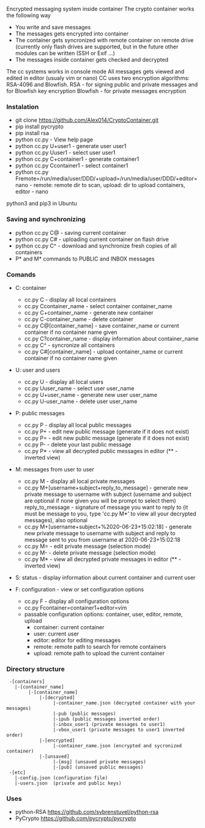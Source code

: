 Encrypted messaging system inside container
The crypto container works the following way
* You write and save messages
* The messages gets encrypted into container
* The container gets syncronized with remote container on remote drive (currently only flash drives are supported, but in the future other modules can be written (SSH or Exif ...)
* The messages inside container gets checked and decrypted

The cc systems works in console mode
All messages gets viewed and edited in editor (usualy vim or nano)
CC uses two encryption algorithms: RSA-4096 and Blowfish.
RSA - for signing public and private messages and for Blowfish key encryption
Blowfish - for private messages encryption

### Instalation

* git clone https://github.com/Alex014/CryptoContainer.git
* pip install pycrypto
* pip install rsa
* python cc.py - View help page
* python cc.py U+user1 - generate user user1
* python cc.py Uuser1 - select user user1
* python cc.py C+container1 - generate container1
* python cc.py Ccontainer1 - select container1
* python cc.py Fremote=/run/media/user/DDD/+upload=/run/media/user/DDD/+editor=nano - remote: remote dir to scan, upload: dir to upload containers, editor - nano
 
 python3 and pip3 in Ubuntu
 
### Saving and synchronizing

* python cc.py C@ - saving current container
* python cc.py C# - uploading current container on flash drive
* python cc.py C^ - download and synchronize fresh copies of all containers 
* P* and M* commands to PUBLIC and INBOX messages
  
### Comands
 * C: container
    - cc.py C - display all local containers
    - cc.py Ccontainer_name - select container container_name
    - cc.py C+container_name - generate new container
    - cc.py C-container_name - delete container
    - cc.py C@[container_name] - save container_name or current container if no container name given
    - cc.py C?container_name - display information about container_name
    - cc.py C^ - syncronize all containers
    - cc.py C#[container_name] - upload container_name or current container if no container name given
 * U: user and users
    - cc.py U - display all local users
    - cc.py Uuser_name - select user user_name
    - cc.py U+user_name - generate new user user_name
    - cc.py U-user_name - delete user user_name
 * P: public messages
    - cc.py P - display all local public messages
    - cc.py P+ - edit new public message (generate if it does not exist)
    - cc.py P= - edit new public message (generate if it does not exist)
    - cc.py P- - delete your last public message
    - cc.py P* - view all decrypted public messages in editor (** - inverted view)
 * M: messages from user to user
    - cc.py M - display all local private messages
    - cc.py M+[username+subject+reply_to_message] - generate new private message to username with subject
(username and subject are optional if none given you will be prompt to select them)
reply_to_message - signature of message you want to reply to (it must be message to you, type 'cc.py M*' to view all your decrypted messages), also optional
    - cc.py M+[username+subject+%2020-06-23+15:02:18] - generate new private message to username with subject and reply to message sent to you from username at 2020-06-23+15:02:18
    - cc.py M= - edit private message (selection mode)
    - cc.py M- - delete private message (selection mode)
    - cc.py M* - view all decrypted private messages in editor (** - inverted view)

 * S: status - display information about current container and current user
 * F: configuration - view or set configuration options
    - cc.py F - display all configuration options
    - cc.py Fcontainer=container1+editor=vim
    - passable configuration options: container, user, editor, remote, upload
        - container: current container
        - user: current user
        - editor: editor for editing messages
        - remote: remote path to search for remote containers
        - upload: remote path to upload the current container

### Directory structure
```
 -[containers]
   |-[container_name]
        |-[container_name]
            |-[decrypted]
                 |-container_name.json (decrypted container with your messages)
                 |-pub (public messages)
                 |-ipub (public messages inverted order)
                 |-inbox_user1 (private messages to user1)
                 |-vbox_user1 (private messages to user1 inverted order)
            |-[encrypted]
                 |-container_name.json (encrypted and sycronized container)
            |-[unsaved]
                 |-[msg] (unsaved private messages)
                 |-[pub] (unsaved public messages)
 -[etc]
   |-config.json (configuration file)
   |-users.json  (private and public keys)
```

### Uses

* python-RSA https://github.com/sybrenstuvel/python-rsa
* PyCrypto https://github.com/pycrypto/pycrypto